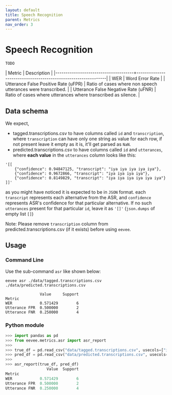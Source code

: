 ```yaml
---
layout: default
title: Speech Recognition
parent: Metrics
nav_order: 3
---
```


# Speech Recognition
`TODO`

| Metric                               | Description                                                   |
|--------------------------------------+---------------------------------------------------------------|
| WER                                  | Word Error Rate                                               |
| Utterance False Positive Rate (uFPR) | Ratio of cases where non speech utterances were transcribed.  |
| Utterance False Negative Rate (uFNR) | Ratio of cases where utterances where transcribed as silence. |

## Data schema

We expect, 
* tagged.transcriptions.csv to have columns called `id` and `transcription`, where `transcription` can have only one string as value for each row, if not present leave it empty as it is, it'll get parsed as `NaN`.
* predicted.transcriptions.csv to have columns called `id` and `utterances`, where **each value** in the `utterances` column looks like this:

```
'[[
    {"confidence": 0.94847125, "transcript": "iya iya iya iya iya"}, 
    {"confidence": 0.9672866, "transcript": "iya iya iya iya"}, 
    {"confidence": 0.8149829, "transcript": "iya iya iya iya iya iya"}
]]'
```

as you might have noticed it is expected to be in `JSON` format. each `transcript` represents each alternative from the ASR, and `confidence` represents ASR's confidence for that particular alternative. If no such `utterances` present for that particular `id`, leave it as `'[]'` (`json.dumps` of empty list `[]`)

Note: Please remove `transcription` column from predicted.transcriptions.csv (if it exists) before using `eevee`.


## Usage

### Command Line
Use the sub-command `asr` like shown below:

```shell
eevee asr ./data/tagged.transcriptions.csv ./data/predicted.transcriptions.csv
```

```
               Value     Support
Metric
WER            0.571429        6
Utterance FPR  0.500000        2
Utterance FNR  0.250000        4
```

### Python module

```python
>>> import pandas as pd
>>> from eevee.metrics.asr import asr_report
>>> 
>>> true_df = pd.read_csv("data/tagged.transcriptions.csv", usecols=["id", "transcription"])
>>> pred_df = pd.read_csv("data/predicted.transcriptions.csv", usecols=["id", "utterances"])
>>> 
>>> asr_report(true_df, pred_df)
                  Value  Support
Metric                          
WER            0.571429        6
Utterance FPR  0.500000        2
Utterance FNR  0.250000        4
```
